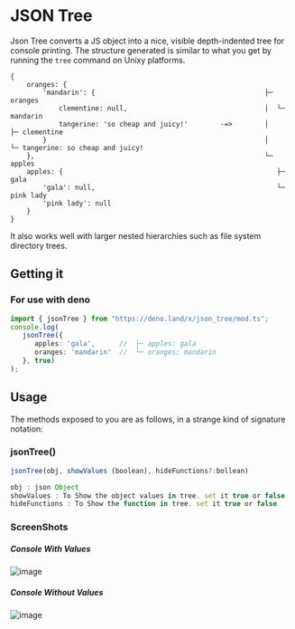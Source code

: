 # JSON Tree 

Json Tree converts a JS object into a nice, visible depth-indented tree for console printing. The structure
generated is similar to what you get by running the ```tree``` command on Unixy platforms.

```
{
    oranges: {
        'mandarin': {                                          ├─ oranges
            clementine: null,                                  │  └─ mandarin
            tangerine: 'so cheap and juicy!'        -=>        │     ├─ clementine
        }                                                      │     └─ tangerine: so cheap and juicy!
    },                                                         └─ apples
    apples: {                                                     ├─ gala
        'gala': null,                                             └─ pink lady
        'pink lady': null
    }
}
```

It also works well with larger nested hierarchies such as file system directory trees.

Getting it
----------

### For use with deno

```ts
import { jsonTree } from "https://deno.land/x/json_tree/mod.ts";
console.log(
   jsonTree({
      apples: 'gala',      //  ├─ apples: gala
      oranges: 'mandarin'  //  └─ oranges: mandarin
   }, true)
);
```

Usage
-----

The methods exposed to you are as follows, in a strange kind of signature notation:


### jsonTree()
```js
jsonTree(obj, showValues (boolean), hideFunctions?:bollean)

obj : json Object
showValues : To Show the object values in tree. set it true or false
hideFunctions : To Show the function in tree. set it true or false
```
### ScreenShots
##### Console With Values
![image](https://github.com/satty1987/json_tree/blob/master/screenshots/consoleWithValues.jpg)

 ##### Console Without Values
![image](https://github.com/satty1987/JsonTree/blob/master/screenshots/consoleWithoutValues.jpg)
